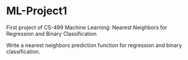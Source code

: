 # ML-Project1
First project of CS-499 Machine Learning: Nearest Neighbors for Regression and Binary Classification

Write a nearest neighbors prediction function for regression and binary classification.